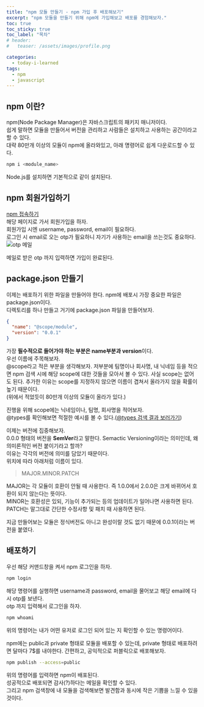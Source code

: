 ```yaml
---
title: "npm 모듈 만들기 - npm 가입 후 배포해보기"
excerpt: "npm 모듈을 만들기 위해 npm에 가입해보고 배포를 경험해보자."
toc: true
toc_sticky: true
toc_label: "목차"
# header:
#   teaser: /assets/images/profile.png

categories:
  - today-i-learned
tags:
  - npm
  - javascript
---
```


## npm 이란?

npm(Node Package Manager)은 자바스크립트의 패키지 매니저이다.  
쉽게 말하면 모듈을 만들어서 버전을 관리하고 사람들은 설치하고 사용하는 공간이라고 할 수 있다.  
대략 80만개 이상의 모듈이 npm에 올라와있고, 아래 명령어로 쉽게 다운로드할 수 있다.

```bash
npm i <module_name>
```

Node.js를 설치하면 기본적으로 같이 설치된다.

## npm 회원가입하기

[npm 접속하기](https://www.npmjs.com/)  
해당 페이지로 가서 회원가입을 하자.  
회원가입 시엔 username, password, email이 필요하다.  
로그인 시 email로 오는 otp가 필요하니 자기가 사용하는 email을 쓰는것도 중요하다.  
![otp 메일](https://user-images.githubusercontent.com/29043491/167087500-bfb635ac-a528-4849-832c-1b26702901fa.png)

메일로 받은 otp 까지 입력하면 가입이 완료된다.

## package.json 만들기

이제는 배포하기 위한 파일을 만들어야 한다. npm에 배포시 가장 중요한 파일은 package.json이다.  
디렉토리를 하나 만들고 거기에 package.json 파일을 만들어보자.

```json
{
  "name": "@scope/module",
  "version": "0.0.1"
}
```

가장 **필수적으로 들어가야 하는 부분은 name부분과 version**이다.  
우선 이름에 주목해보자.  
@scope라고 적은 부분을 생각해보자. 저부분에 팀명이나 회사명, 내 닉네임 등을 적으면 npm 검색 시에 해당 scope에 대한 것들을 모아서 볼 수 있다. 사실 scope는 없어도 된다. 추가한 이유는 scope를 지정하지 않으면 이름이 겹쳐서 올라가지 않을 확률이 높기 때문이다.  
(위에서 적었듯이 80만개 이상의 모듈이 올라가 있다.)

진행을 위해 scope에는 닉네임이나, 팀명, 회사명을 적어보자.  
@types를 확인해보면 적절한 예시를 볼 수 있다.([@types 검색 결과 보러가기](https://www.npmjs.com/search?q=%40types))

이제는 버전에 집중해보자.  
0.0.0 형태의 버전을 **SemVer**라고 말한다. Semactic Versioning이라는 의미인데,
왜 의미론적인 버전 붙이기라고 할까?  
이유는 각각의 버전에 의미를 담았기 때문이다.  
위치에 따라 아래처럼 이름이 있다.

> MAJOR.MINOR.PATCH

MAJOR는 각 모듈이 호환이 안될 때 사용한다. 즉 1.0.0에서 2.0.0은 크게 바뀌어서 호환이 되지 않는다는 뜻이다.  
MINOR는 호환성은 있되, 기능이 추가되는 등의 업데이트가 일어나면 사용하면 된다.  
PATCH는 말그대로 간단한 수정사항 및 패치 때 사용하면 된다.

지금 만들어보는 모듈은 정식버전도 아니고 완성이랄 것도 없기 때문에 0.0.1이라는 버전을 붙였다.

## 배포하기

우선 해당 커맨드창을 켜서 npm 로그인을 하자.

```bash
npm login
```

해당 명령어를 실행하면 username과 password, email을 물어보고 해당 email에 다시 otp를 보낸다.  
otp 까지 입력해서 로그인을 하자.

```bash
npm whoami
```

위의 명령어는 내가 어떤 유저로 로그인 되어 있는 지 확인할 수 있는 명령어이다.

npm에는 public과 private 형태로 모듈을 배포할 수 있는데, private 형태로 배포하려면 달마다 7$를 내야한다. 간편하고, 공익적으로 퍼블릭으로 배포해보자.

```bash
npm publish --access=public
```

위의 명령어를 입력하면 npm이 배포된다.  
성공적으로 배포되면 감사(?)하다는 메일을 확인할 수 있다.  
그리고 npm 검색창에 내 모듈을 검색해보면 발견함과 동시에 작은 기쁨을 느낄 수 있을 것이다.
